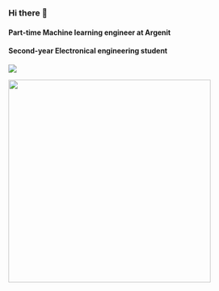 ### Hi there 👋
#### Part-time Machine learning engineer at Argenit
#### Second-year Electronical engineering student
![](https://komarev.com/ghpvc/?username=your-github-muratali016)
<!--
**muratali016/muratali016** is a ✨ _special_ ✨ repository because its `README.md` (this file) appears on your GitHub profile.
![](https://komarev.com/ghpvc/?username=your-github-muratali016&style=flat-square)

--><img src="https://github-readme-stats.vercel.app/api?username=muratali016&show_icons=true&theme=vue" width="400">
